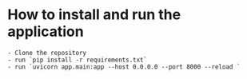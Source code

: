 # How to install and run the application

    - Clone the repository
    - run `pip install -r requirements.txt`
    - run `uvicorn app.main:app --host 0.0.0.0 --port 8000 --reload `
